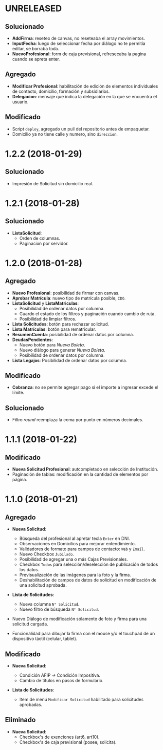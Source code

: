 # UNRELEASED

## Solucionado

- **AddFirma**: reseteo de canvas, no reseteaba el array movimientos.
- **InputFecha**: luego de seleccionar fecha por diálogo no te permitía editar, se borraba toda.
- **NuevoProfesional**: form de caja previsional, refresecaba la pagina cuando se apreta enter.

## Agregado

- **Modificar Profesional**: habilitación de edición de elementos individuales de contacto, domicilio, formación y subsidiarios.
- **Delegacion**: mensaje que indica la delegación en la que se encuentra el usuario.

## Modificado

- Script `deploy`, agregado un pull del repositorio antes de empaquetar.
- Domicilio ya no tiene calle y numero, sino `direccion`.


# 1.2.2 (2018-01-29)

## Solucionado

- Impresión de Solicitud sin domicilio real.

# 1.2.1 (2018-01-28)

## Solucionado

- **ListaSolicitud**: 
    - Orden de columnas.
    - Paginacion por servidor.

# 1.2.0 (2018-01-28)

## Agregado

- **Nuevo Profesional**: posibilidad de firmar con canvas.
- **Aprobar Matrícula**: nuevo tipo de matrícula posible, `IDO`.
- **ListaSolicitud** y **ListaMatriculas**:
    - Posibilidad de ordenar datos por columna.
    - Guardo el estado de los filtros y paginación cuando cambio de ruta.
    - Posibilidad de limpiar filtros.
- **Lista Solicitudes**: botón para rechazar solicitud.
- **Lista Matrículas**: botón para rematricular.
- **ResumenCuenta**: posibilidad de ordenar datos por columna.
- **DeudasPendientes**: 
    - Nuevo botón para *Nueva Boleta*.
    - Nuevo diálogo para generar *Nueva Boleta*.
    - Posibilidad de ordenar datos por columna.
- **Lista Legajos**: Posibilidad de ordenar datos por columna.    

## Modificado

- **Cobranza**: no se permite agregar pago si el importe a ingresar excede el límite.    

## Solucionado
- Filtro *round* reemplaza la coma por punto en números decimales.



# 1.1.1 (2018-01-22)

## Modificado
- **Nueva Solicitud Profesional**: autcompletado en selección de Institución.
- Paginación de tablas: modificación en la cantidad de elementos por página.

# 1.1.0 (2018-01-21)

## Agregado

- **Nueva Solicitud**:
    * Búsqueda del profesional al apretar tecla `Enter` en DNI.
    * Observaciones en Domicilios para mejorar entendimiento.
    * Validadores de formato para campos de contacto: `Web` y `Email`.
    * Nuevo Checkbox `Jubilado`.
    * Posibilidad de agregar una o más Cajas Previsionales.
    * Checkbox `Todos` para selección/deselección de publicación de todos   los datos.
    * Previsualización de las imágenes para la foto y la firma.
    * Deshabilitación de campos de datos de solicitud en modificación de una solicitud aprobada.

- **Lista de Solicitudes**:
    * Nueva columna `N° Solicitud`.
    * Nuevo filtro de búsqueda `N° Solicitud`.

- Nuevo Diálogo de modificación sólamente de foto y firma para una solicitud cargada.
- Funcionalidad para dibujar la firma con el mouse y/o el touchpad de un dispositivo táctil (celular, tablet).


## Modificado
- **Nueva Solicitud**:
    * Condición AFIP -> Condición Impositiva.
    * Cambio de títulos en pasos de formulario.

- **Lista de Solicitudes**:
    * Item de menú `Modificar Solicitud` habilitado para solicitudes aprobadas.

## Eliminado
- **Nueva Solicitud**:
    * Checkbox's de exenciones (art6, art10).
    * Checkbox's de caja previsional (posee, solicita).

